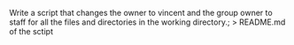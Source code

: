Write a script that changes the owner to vincent and the group owner to staff for all the files and directories in the working directory.; > README.md
of the sctipt
